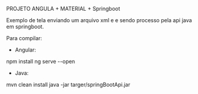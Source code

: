 PROJETO ANGULA + MATERIAL + Springboot

Exemplo de tela enviando um arquivo xml e e sendo processo pela api java em springboot.

Para compilar:

- Angular:

npm install
ng serve --open


- Java:

mvn clean install
java -jar targer/springBootApi.jar




